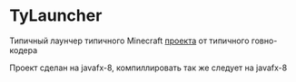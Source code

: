 # TyLauncher
Типичный лаунчер типичного Minecraft [проекта](https://www.typro.space) от типичного говно-кодера

Проект сделан на javafx-8, компиллировать так же следует на javafx-8


 
